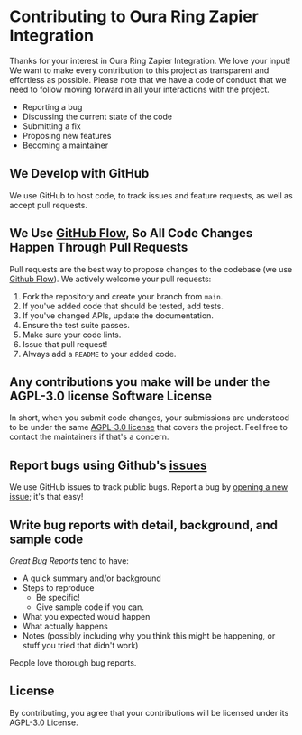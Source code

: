 # Contributing to Oura Ring Zapier Integration
Thanks for your interest in Oura Ring Zapier Integration.
We love your input! We want to make every contribution to this project as transparent and effortless as possible.
Please note that we have a code of conduct that we need to follow moving forward in all your interactions with the project.

- Reporting a bug
- Discussing the current state of the code
- Submitting a fix
- Proposing new features
- Becoming a maintainer

## We Develop with GitHub
We use GitHub to host code, to track issues and feature requests, as well as accept pull requests.

## We Use [GitHub Flow](https://docs.github.com/en/get-started/quickstart/github-flow), So All Code Changes Happen Through Pull Requests

Pull requests are the best way to propose changes to the codebase (we use [Github Flow](https://docs.github.com/en/get-started/quickstart/github-flow)). We actively welcome your pull requests:

1. Fork the repository and create your branch from `main`.
2. If you've added code that should be tested, add tests.
3. If you've changed APIs, update the documentation.
4. Ensure the test suite passes.
5. Make sure your code lints.
6. Issue that pull request!
7. Always add a `README` to your added code.

## Any contributions you make will be under the AGPL-3.0 license Software License
In short, when you submit code changes, your submissions are understood to be under the same [AGPL-3.0 license](https://www.gnu.org/licenses/agpl-3.0.en.html) that covers the project. Feel free to contact the maintainers if that's a concern.

## Report bugs using Github's [issues](https://github.com/aschnebelext/oura-zapier-integration/issues)
We use GitHub issues to track public bugs. Report a bug by [opening a new issue](); it's that easy!

## Write bug reports with detail, background, and sample code
*Great Bug Reports* tend to have:

- A quick summary and/or background
- Steps to reproduce
    - Be specific!
    - Give sample code if you can.
- What you expected would happen
- What actually happens
- Notes (possibly including why you think this might be happening, or stuff you tried that didn't work)

People love thorough bug reports.

## License
By contributing, you agree that your contributions will be licensed under its AGPL-3.0 License.
